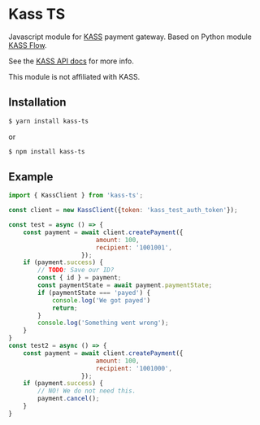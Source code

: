 # Kass TS

Javascript module for [KASS](https://www.kass.is/) payment gateway. Based on Python module [KASS Flow](https://github.com/busla/kass-flow).

See the [KASS API docs](https://kass.github.io/api/) for more info.

This module is not affiliated with KASS.

## Installation
```sh
$ yarn install kass-ts
```

or 

```sh
$ npm install kass-ts
```

## Example

```js
import { KassClient } from 'kass-ts';

const client = new KassClient({token: 'kass_test_auth_token'});

const test = async () => {
    const payment = await client.createPayment({
                        amount: 100,
                        recipient: '1001001',
                    });
    if (payment.success) {
        // TODO: Save our ID?
        const { id } = payment;
        const paymentState = await payment.paymentState;
        if (paymentState === 'payed') {
            console.log('We got payed')
            return;
        }
        console.log('Something went wrong');
    }
}
const test2 = async () => {
    const payment = await client.createPayment({
                        amount: 100,
                        recipient: '1001000',
                    });
    if (payment.success) {
        // NO! We do not need this.
        payment.cancel();
    }
}
```